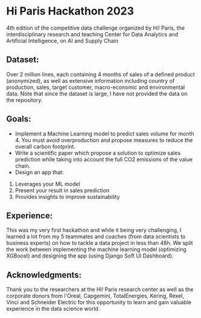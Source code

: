 # Hi Paris Hackathon 2023
 4th edition of the competitive data challenge organized by Hi! Paris, the interdisciplinary research and teaching Center for Data Analytics and Artificial Intelligence, on AI and Supply Chain

## Dataset:

Over 2 million lines, each containing 4 months of sales of a defined product (anonymized), as well as extensive information including country of production, sales, target customer, macro-economic and environmental data. Note that since the dataset is large, I have not provided the data on the repository.

## Goals:

- Implement a Machine Learning model to predict sales volume for month 4. You must avoid overproduction and propose measures to reduce the overall carbon footprint.
- Write a scientific paper which propose a solution to optimize sales prediction while taking into account the full CO2 emissions of the value chain.
- Design an app that: 
1. Leverages your ML model
2. Present your result in sales prediction
3. Provides insights to improve sustainability

## Experience:

This was my very first hackathon and while it being very challenging, I learned a lot from my 5 teammates and coaches (from data scientists to business experts) on how to tackle a data project in less than 48h. We split the work between implementing the machine learning model (optimizing XGBoost) and designing the app (using Django Soft UI Dashboard).

## Acknowledgments:

Thank you to the researchers at the Hi! Paris research center as well as the corporate donors from l'Oreal, Capgemini, TotalEnergies, Kering, Rexel, Vinci and Schneider Electric for this opportunity to learn and gain valuable experience in the data science world.

